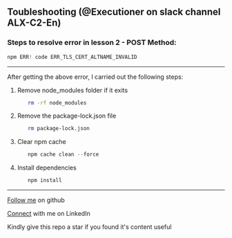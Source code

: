 ## Toubleshooting (@Executioner on slack channel ALX-C2-En)
### Steps to resolve error in lesson 2 - POST Method:
``` js 
npm ERR! code ERR_TLS_CERT_ALTNAME_INVALID 
```
---
<p>After getting the above error, I carried out the following steps:</p>

<ol>
  <li>Remove node_modules folder if it exits
    <ol>

 ```bash
rm -rf node_modules
 ```

   </ol>
  </li>
  <li>Remove the package-lock.json file
    <ol>

 ```bash
rm package-lock.json
 ```

   </ol>
  </li>
  <li>Clear npm cache
    <ol>

 ```js
npm cache clean --force
 ```

   </ol>
  </li>
  <li>Install dependencies
    <ol>

 ``` js
 npm install
 ```

   </ol>
  </li>
</ol>

---

[Follow me](https://github.com/ohansck) on github

[Connect](https://linkedin.com/in/ohaneme-kingsley) with me on LinkedIn

Kindly give this repo a star if you found it's content useful